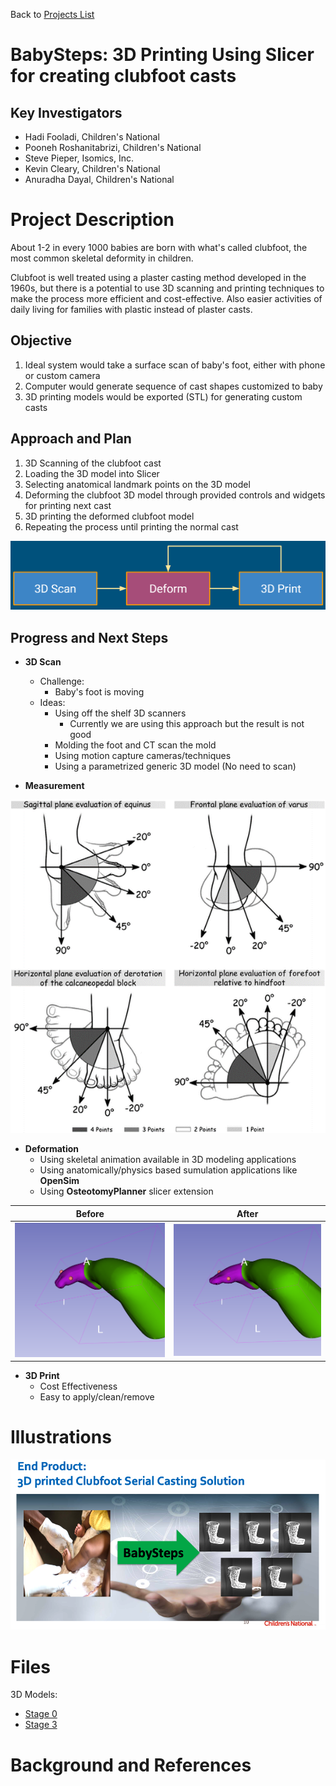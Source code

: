Back to [Projects List](../../README.md#ProjectsList)

# BabySteps: 3D Printing Using Slicer for creating clubfoot casts

## Key Investigators

- Hadi Fooladi, Children's National
- Pooneh Roshanitabrizi, Children's National
- Steve Pieper, Isomics, Inc.
- Kevin Cleary, Children's National
- Anuradha Dayal, Children's National

# Project Description

About 1-2 in every 1000 babies are born with what's called clubfoot, the most common skeletal deformity in children.

Clubfoot is well treated using a plaster casting method developed in the 1960s, but there is a potential to use
3D scanning and printing techniques to make the process more efficient and cost-effective.  Also easier activities of 
daily living for families with plastic instead of plaster casts.

<!-- Add a short paragraph describing the project. -->

## Objective

<!-- Describe here WHAT you would like to achieve (what you will have as end result). -->

1. Ideal system would take a surface scan of baby's foot, either with phone or custom camera
1. Computer would generate sequence of cast shapes customized to baby
1. 3D printing models would be exported (STL) for generating custom casts

## Approach and Plan

<!-- Describe here HOW you would like to achieve the objectives stated above. -->

1. 3D Scanning of the clubfoot cast
1. Loading the 3D model into Slicer
1. Selecting anatomical landmark points on the 3D model
1. Deforming the clubfoot 3D model through provided controls and widgets for printing next cast
1. 3D printing the deformed clubfoot model
1. Repeating the process until printing the normal cast

![Approach](Approach.png) 

## Progress and Next Steps

<!-- Update this section as you make progress, describing of what you have ACTUALLY DONE. If there are specific steps that you could not complete then you can describe them here, too. -->

- **3D Scan**
  - Challenge:
    - Baby's foot is moving
  - Ideas:
    - Using off the shelf 3D scanners
      - Currently we are using this approach but the result is not good
    - Molding the foot and CT scan the mold 
    - Using motion capture cameras/techniques
    - Using a parametrized generic 3D model (No need to scan)

- **Measurement**

![Measurements](Measurements.png)

- **Deformation**
  - Using skeletal animation available in 3D modeling applications
  - Using anatomically/physics based sumulation applications like **OpenSim**
  - Using **OsteotomyPlanner** slicer extension

| Before | After|
|--------|------|
| <img src="Before.png" alt="Before" width="400"/> | <img src="After.png" alt="After" width="400"/> |

- **3D Print** 
  - Cost Effectiveness
  - Easy to apply/clean/remove

# Illustrations

![BabySteps vision](babysteps.png)
<!-- Add pictures and links to videos that demonstrate what has been accomplished.
![Description of picture](Example2.jpg)
![Some more images](Example2.jpg)
-->

# Files

3D Models:
- [Stage 0](Models/stage0.vtk) 
- [Stage 3](Models/stage3.vtk) 

# Background and References


<!-- If you developed any software, include link to the source code repository. If possible, also add links to sample data, and to any relevant publications. -->
